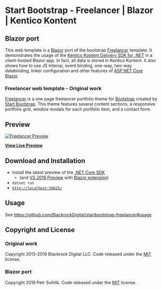 # Start Bootstrap - Freelancer | Blazor | Kentico Kontent

## Blazor port
This web template is a [Blazor](https://dotnet.microsoft.com/apps/aspnet/web-apps/client) port of the bootstrap [Freelancer](http://startbootstrap.com/template-overviews/freelancer/) template. It demonstrates the usage of the [Kentico Kontent Delivery SDK for .NET](https://github.com/Kentico/delivery-sdk-net) in a client-hosted Blazor app. In fact, all data is stored in Kentico Kontent. It also shows how to use JS Interop, event binding, one-way, two-way databinding, linker configuration and other features of [ASP.NET Core Blazor](https://dotnet.microsoft.com/apps/aspnet/web-apps/client).

### Freelancer web template - Original work
[Freelancer](http://startbootstrap.com/template-overviews/freelancer/) is a one page freelancer portfolio theme for [Bootstrap](http://getbootstrap.com/) created by [Start Bootstrap](http://startbootstrap.com/). This theme features several content sections, a responsive portfolio grid, window modals for each portfolio item, and a contact form.


## Preview

[![Freelancer Preview](https://assets.startbootstrap.com/img/screenshots/themes/freelancer.high.webp)](https://petrsvihlik.github.io/StartBootstrap.Freelancer.Blazor/)

**[View Live Preview](https://petrsvihlik.github.io/StartBootstrap.Freelancer.Blazor/)**


## Download and Installation

- Install the latest preview of the [.NET Core SDK](https://docs.microsoft.com/en-us/aspnet/core/blazor/get-started?view=aspnetcore-3.0&tabs=visual-studio)
  - (and [VS 2019 Preview](https://visualstudio.microsoft.com/vs/preview/) with [Blazor extension](https://marketplace.visualstudio.com/items?itemName=aspnet.blazor))
- `dotnet run`
- [`http://localhost:56625/`](http://localhost:56625/)

## Usage
See https://github.com/BlackrockDigital/startbootstrap-freelancer#usage


## Copyright and License

### Original work
Copyright 2013-2019 Blackrock Digital LLC. Code released under the [MIT](https://github.com/BlackrockDigital/startbootstrap-freelancer/blob/gh-pages/LICENSE) license.

### Blazor port
Copyright 2019 Petr Svihlik. Code released under the [MIT](https://github.com/petrsvihlik/StartBootstrap.Freelancer.Blazor/blob/master/LICENSE) license.
